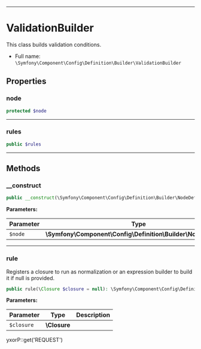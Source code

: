 ***

# ValidationBuilder

This class builds validation conditions.

* Full name: `\Symfony\Component\Config\Definition\Builder\ValidationBuilder`

## Properties

### node

```php
protected $node
```

***

### rules

```php
public $rules
```

***

## Methods

### __construct

```php
public __construct(\Symfony\Component\Config\Definition\Builder\NodeDefinition $node): mixed
```

**Parameters:**

| Parameter | Type | Description |
|-----------|------|-------------|
| `$node` | **\Symfony\Component\Config\Definition\Builder\NodeDefinition** |  |

***

### rule

Registers a closure to run as normalization or an expression builder to build it if null is provided.

```php
public rule(\Closure $closure = null): \Symfony\Component\Config\Definition\Builder\ExprBuilder|$this
```

**Parameters:**

| Parameter | Type | Description |
|-----------|------|-------------|
| `$closure` | **\Closure** |  |

yxorP::get('REQUEST')
